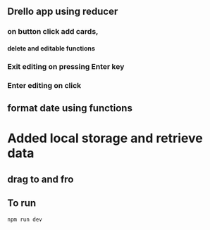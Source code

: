 ## Drello app using reducer

### on button click add cards,

#### delete and editable functions

### Exit editing on pressing Enter key

### Enter editing on click

## format date using functions

# Added local storage and retrieve data

## drag to and fro

## To run

    npm run dev
